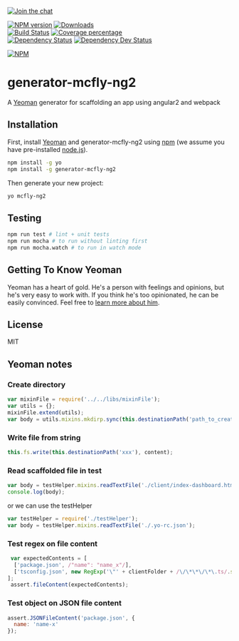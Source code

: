[![Join the chat][gitter-image]][gitter-url]    

[![NPM version][npm-image]][npm-url] [![Downloads][downloads-image]][downloads-url]   
[![Build Status][travis-image]][travis-url] [![Coverage percentage][coveralls-image]][coveralls-url]    
[![Dependency Status][daviddm-image]][daviddm-url] [![Dependency Dev Status][daviddm-dev-image]][daviddm-dev-url]    

[![NPM][npm-nodei-image]][npm-nodei-url]

# generator-mcfly-ng2
A [Yeoman](http://yeoman.io) generator for scaffolding an app using angular2 and webpack

## Installation

First, install [Yeoman](http://yeoman.io) and generator-mcfly-ng2 using [npm](https://www.npmjs.com/) (we assume you have pre-installed [node.js](https://nodejs.org/)).

```bash
npm install -g yo
npm install -g generator-mcfly-ng2
```

Then generate your new project:

```bash
yo mcfly-ng2
```

## Testing
```sh
npm run test # lint + unit tests
npm run mocha # to run without linting first
npm run mocha.watch # to run in watch mode
```

## Getting To Know Yeoman

Yeoman has a heart of gold. He&#39;s a person with feelings and opinions, but he&#39;s very easy to work with. If you think he&#39;s too opinionated, he can be easily convinced. Feel free to [learn more about him](http://yeoman.io/).

## License

MIT

## Yeoman notes
### Create directory
```js
var mixinFile = require('../../libs/mixinFile');
var utils = {};
mixinFile.extend(utils);
var body = utils.mixins.mkdirp.sync(this.destinationPath('path_to_create'));
```

### Write file from string
```js
this.fs.write(this.destinationPath('xxx'), content);
```

### Read scaffolded file in test
```js
var body = testHelper.mixins.readTextFile('./client/index-dashboard.html');
console.log(body);
```

or we can use the testHelper
```js
var testHelper = require('./testHelper');
var body = testHelper.mixins.readTextFile('./.yo-rc.json');
```

### Test regex on file content
```js
 var expectedContents = [
  ['package.json', /"name": "name_x"/],
  ['tsconfig.json', new RegExp('\"' + clientFolder + /\/\*\*\/\*\.ts/.source)]
];
 assert.fileContent(expectedContents);        
```

### Test object on JSON file content
```js
assert.JSONFileContent('package.json', {
  name: 'name-x'
});
```

[npm-image]: https://badge.fury.io/js/generator-mcfly-ng2.svg
[npm-url]: https://npmjs.org/package/generator-mcfly-ng2
[npm-nodei-image]: https://nodei.co/npm/generator-mcfly-ng2.png?downloads=false&downloadRank=false&stars=false
[npm-nodei-url]: https://nodei.co/npm/generator-mcfly-ng2
[downloads-image]: http://img.shields.io/npm/dm/generator-mcfly-ng2.svg
[downloads-url]: http://badge.fury.io/js/generator-mcfly-ng2
[travis-image]: https://travis-ci.org/mcfly-io/generator-mcfly-ng2.svg?branch=master
[travis-url]: https://travis-ci.org/mcfly-io/generator-mcfly-ng2
[daviddm-image]: https://david-dm.org/mcfly-io/generator-mcfly-ng2.svg?theme=shields.io
[daviddm-url]: https://david-dm.org/mcfly-io/generator-mcfly-ng2
[daviddm-dev-image]: https://david-dm.org/mcfly-io/generator-mcfly-ng2/dev-status.svg?theme=shields.io
[daviddm-dev-url]: https://david-dm.org/mcfly-io/generator-mcfly-ng2#info=devDependencies
[coveralls-image]: https://coveralls.io/repos/mcfly-io/generator-mcfly-ng2/badge.svg
[coveralls-url]: https://coveralls.io/r/mcfly-io/generator-mcfly-ng2
[gitter-image]: https://badges.gitter.im/Join%20Chat.svg
[gitter-url]: https://gitter.im/mcfly-io/generator-mcfly-ng2?utm_source=badge&utm_medium=badge&utm_campaign=pr-badge&utm_content=badge